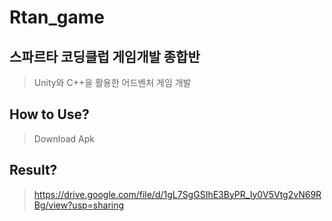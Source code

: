 # Rtan_game

## 스파르타 코딩클럽 게임개발 종합반 
> Unity와 C++을 활용한 어드벤처 게임 개발

## How to Use?
> Download Apk

## Result?
> https://drive.google.com/file/d/1gL7SgGSIhE3ByPR_Iy0V5Vtg2vN69RBg/view?usp=sharing
